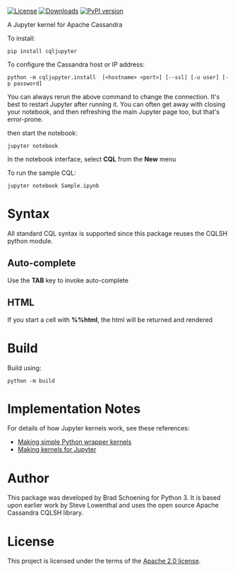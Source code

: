 [![License](https://img.shields.io/badge/License-Apache%202.0-blue.svg)](https://opensource.org/licenses/Apache-2.0)
[![Downloads](https://pepy.tech/badge/cqljupyter)](https://pepy.tech/project/cqljupyter)
[![PyPI version](https://badge.fury.io/py/cqljupyter.svg)](https://badge.fury.io/py/cqljupyter)

A Jupyter kernel for Apache Cassandra

To install:

    pip install cqljupyter

To configure the Cassandra host or IP address:

    python -m cqljupyter.install  [<hostname> <port>] [--ssl] [-u user] [-p password]

You can always rerun the above command to change the connection. It's best to restart Jupyter after running it. 
You can often get away with closing your notebook, and then refreshing the main Jupyter page too, but that's
error-prone.

then start the notebook:

    jupyter notebook

In the notebook interface, select **CQL** from the **New** menu

To run the sample CQL:

    jupyter notebook Sample.ipynb

Syntax
======

All standard CQL syntax is supported since this package reuses the CQLSH python module.

Auto-complete
-------------

Use the **TAB** key to invoke auto-complete

HTML
----

If you start a cell with **%%html**, the html will be returned and rendered

Build
=====
Build using:

    python -m build

Implementation Notes
====================

For details of how Jupyter kernels work, see these references:
* [Making simple Python wrapper kernels](http://jupyter-client.readthedocs.org/en/latest/wrapperkernels.html)
* [Making kernels for Jupyter](https://jupyter-client.readthedocs.io/en/stable/kernels.html)

Author
======

This package was developed by Brad Schoening for Python 3. It is based upon earlier work 
by Steve Lowenthal and uses the open source Apache Cassandra CQLSH library.

License
=======

This project is licensed under the terms of the [Apache 2.0 license](https://www.apache.org/licenses/LICENSE-2.0).
